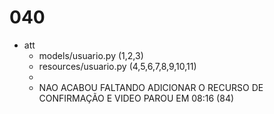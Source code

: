 # 040

- att
    - models/usuario.py (1,2,3)
    - resources/usuario.py (4,5,6,7,8,9,10,11)
    - 
    - NAO ACABOU FALTANDO ADICIONAR O RECURSO DE CONFIRMAÇÃO E VIDEO PAROU EM 08:16 (84)